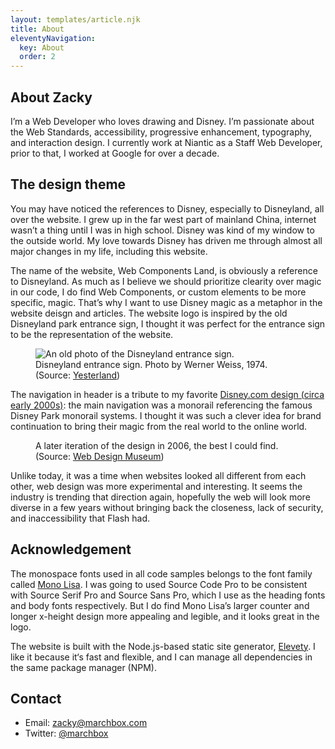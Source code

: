 ```yaml
---
layout: templates/article.njk
title: About
eleventyNavigation:
  key: About
  order: 2
---
```


## About Zacky

I’m a Web Developer who loves drawing and Disney. I’m passionate about the Web Standards, accessibility, progressive enhancement, typography, and interaction design. I currently work at Niantic as a Staff Web Developer, prior to that, I worked at Google for over a decade.

## The design theme

You may have noticed the references to Disney, especially to Disneyland, all over the website. I grew up in the far west part of mainland China, internet wasn’t a thing until I was in high school. Disney was kind of my window to the outside world. My love towards Disney has driven me through almost all major changes in my life, including this website.

The name of the website, Web Components Land, is obviously a reference to Disneyland. As much as I believe we should prioritize clearity over magic in our code, I do find Web Components, or custom elements to be more specific, magic. That’s why I want to use Disney magic as a metaphor in the website deisgn and articles. The website logo is inspired by the old Disneyland park entrance sign, I thought it was perfect for the entrance sign to be the representation of the website.

<figure>
  <img src="{{'./disneyland-sign.jpg'|url}}" alt="An old photo of the Disneyland entrance sign.">
  <figcaption>
    Disneyland entrance sign. Photo by Werner Weiss, 1974.
    (Source: <a href="https://www.yesterland.com/disneylandsign.html">Yesterland</a>)
  </figcaption>
</figure>

The navigation in header is a tribute to my favorite [Disney.com design (circa early 2000s)](https://web.archive.org/web/20011109060558/http://disney.go.com/park/homepage/today/html/index.html "Link to Wayback Machine"): the main navigation was a monorail referencing the famous Disney Park monorail systems. I thought it was such a clever idea for brand continuation to bring their magic from the real world to the online world.

<figure>
  <img src="{{'disneycom-2001.jpg'|url}}" alt="">
  <figcaption>
    A later iteration of the design in 2006, the best I could find.
    (Source: <a href="https://www.webdesignmuseum.org/gallery/disney-2001">Web Design Museum</a>)
  </figcaption>
</figure>

Unlike today, it was a time when websites looked all different from each other, web design was more experimental and interesting. It seems the industry is trending that direction again, hopefully the web will look more diverse in a few years without bringing back the closeness, lack of security, and inaccessibility that Flash had.

## Acknowledgement

The monospace fonts used in all code samples belongs to the font family called [Mono Lisa](https://monolisa.dev). I was going to used Source Code Pro to be consistent with Source Serif Pro and Source Sans Pro, which I use as the heading fonts and body fonts respectively. But I do find Mono Lisa’s larger counter and longer x-height design more appealing and legible, and it looks great in the logo.

The website is built with the Node.js-based static site generator, [Elevety](https://11ty.dev). I like it because it‘s fast and flexible, and I can manage all dependencies in the same package manager (NPM).

## Contact

- Email: <zacky@marchbox.com>
- Twitter: [@marchbox](https://twitter.com/marchbox)
